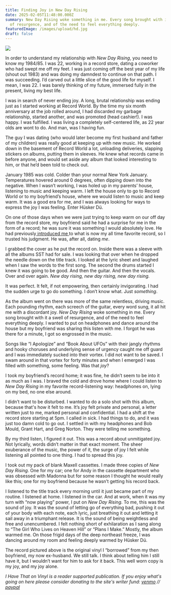 ```yaml
---
title: Finding Joy in New Day Rising
date: 2025-02-05T11:48:00.000Z
summary: New Day Rising woke something in me. Every song brought with it a swell
  of resurgence, and of the need to feel everything deeply.
featuredImage: /images/upload/hd.jpg
draft: false
---
```

![](/images/upload/hd.jpg)

In order to understand my relationship with *New Day Rising*, you need to know my 1984/85. I was 22, working in a record store, dating a coworker who had swept me off my feet. I was just coming off the best year of my life (shout out 1983) and was doing my damndest to continue on that path. I was succeeding. I’d carved out a little slice of the good life for myself. I mean, I was 22. I was barely thinking of my future, immersed fully in the present, living my best life.

I was in search of never ending joy. A long, brutal relationship was ending just as I started working at Record World. By the time my six month anniversary at the job rolled around, I had discarded my garbage relationship, started another, and was promoted (head cashier!). I was happy. I was fulfilled. I was living a completely self-centered life, as 22 year olds are wont to do. And man, was I having fun.

The guy I was dating (who would later become my first husband and father of my children) was really good at keeping up with new music. He worked down in the basement of Record World a lot, unloading deliveries, slapping stickers on albums, putting them in sleeves. He knew what records came in before anyone, and would set aside any album that looked interesting to him, or that he’d been told to check out.

January 1985 was cold. Colder than your normal New York January. Temperatures hovered around 0 degrees, often dipping down into the negative. When I wasn’t working, I was holed up in my parents’ house, listening to music and keeping warm. I left the house only to go to Record World or to my boyfriend’s house, where we would listen to music and keep warm. It was a good era for me, and I was always looking for ways to express the joy I was feeling. Enter Hüsker Dü.

On one of those days when we were just trying to keep warm on our off day from the record store, my boyfriend said he had a surprise for me in the form of a record; he was sure it was something I would absolutely love. He had previously[ introduced me ](https://ihavethatonvinyl.com/liner-notes/walk-out-to-winter/)to what is now my all time favorite record, so I trusted his judgment. He was, after all, dating *me*.

I grabbed the cover as he put the record on. Inside there was a sleeve with all the albums SST had for sale. I was looking that over when he dropped the needle down on the title track. I looked at the lyric sheet and laughed when I saw the words to the first song. The second the drums started I knew it was going to be good. And then the guitar. And then the vocals. Over and over again. *New day rising, new day rising, new day rising.*

It was perfect. It felt, if not empowering, then certainly invigorating. I had the sudden urge to go do something. I don’t know what. Just *something*.

As the album went on there was more of the same relentless, driving music. Each pounding rhythm, each screech of the guitar, every word sung, it all hit me with a discordant joy. *New Day Rising* woke something in me. Every song brought with it a swell of resurgence, and of the need to feel everything deeply. I wanted to put on headphones and dance around the house but my boyfriend was sharing this listen with me. I forgot he was there for a minute, I got so engrossed in the music.

Songs like “I Apologize” and “Book About UFOs” with their jangly rhythms and hooky choruses and underlying sense of urgency caught me off guard and I was immediately sucked into their vortex. I did not want to be saved. I swam around in that vortex for forty minutes and when I emerged I was filled with something, some feeling. Was that *joy*?

I took my boyfriend’s record home; it was fine, he didn’t seem to be into it as much as I was. I braved the cold and drove home where I could listen to *New Day Rising* in my favorite record-listening way: headphones on, lying on my bed, no one else around.

I didn’t want to be disturbed. I wanted to do a solo shot with this album, because that's how it felt to me. It’s joy felt private and personal, a letter written just to me, marked personal and confidential. I had a shift at the record store starting at 5pm. I called in sick. I had things to do, and it was just too damn cold to go out. I settled in with my headphones and Bob Mould, Grant Hart, and Greg Norton. They were telling me something.

By my third listen, I figured it out. This was a record about unmitigated joy. Not lyrically, words didn’t matter in that exact moment. The sheer exuberance of the music, the power of it, the surge of joy I felt while listening all pointed to one thing. I had to spread this joy.

I took out my pack of blank Maxell cassettes. I made three copies of *New Day Rising*. One for my car; one for Andy in the cassette department who was obsessed with Madonna but for some reason I thought he would really like this; one for my boyfriend because he wasn’t getting his record back.

I listened to the title track every morning until it just became part of my routine. I listened at home. I listened in the car. And at work, when it was my turn with “now playing” power, I put on *New Day Rising*. To me, this was the sound of joy. It was the sound of letting go of everything bad, pushing it out of your body with each note, each lyric, just breathing it out and letting it sail away in a triumphant release. It is the sound of being weightless and free and unencumbered. I felt nothing short of exhilaration as I sang along to “The Girl Who Lives on Heaven Hill” or “Plans I Make.” Mostly, the album warmed me. On those frigid days of the deep northeast freeze, I was dancing around my room and feeling deeply warmed by Hüsker Dü.

The record pictured above is the original vinyl I “borrowed” from my then boyfriend, my now ex-husband. We still talk. I think about telling him I still have it, but I wouldn’t want for him to ask for it back. This well worn copy is my joy, and my joy alone.

*I Have That on Vinyl is a reader supported publication. If you enjoy what's going on here please consider donating to the site's writer fund: [venmo](https://account.venmo.com/u/Michele-Catalano2659) // [paypal](https://www.paypal.com/paypalme/goingitaloneny?country.x=US&locale.x=en_US)*
